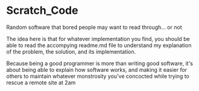 # Scratch_Code
Random software that bored people may want to read through... or not

The idea here is that for whatever implementation you find, you should be able to read the accompying readme.md file to understand my explanation of the problem, the solution, and its implementation.

Because being a good programmer is more than writing good software, it's about being able to explain how software works, and making it easier for others to maintain whatever monstrosity you've concocted while trying to rescue a remote site at 2am
